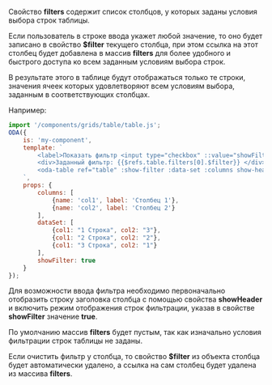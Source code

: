Свойство **filters** содержит список столбцов, у которых заданы условия выбора строк таблицы.

Если пользователь в строке ввода укажет любой значение, то оно будет записано в свойство **$filter** текущего столбца, при этом ссылка на этот столбец будет добавлена в массив **filters** для более удобного и быстрого доступа ко всем заданным условиям выбора строк.

В результате этого в таблице будут отображаться только те строки, значения ячеек которых удовлетворяют всем условиям выбора, заданным в соответствующих столбцах.

Например:

```javascript _run_line_edit_loadoda_[my-component.js]_h=200_
import '/components/grids/table/table.js';
ODA({
    is: 'my-component',
    template: `
        <label>Показать фильтр <input type="checkbox" ::value="showFilter" checked></label>
        <div>Заданный фильтр: {{$refs.table.filters[0].$filter}} </div>
        <oda-table ref="table" :show-filter :data-set :columns show-header col-lines auto-width></oda-table>
    `,
    props: {
        columns: [
            {name: 'col1', label: 'Столбец 1'},
            {name: 'col2', label: 'Столбец 2'}
        ],
        dataSet: [
            {col1: "1 Строка", col2: "3"},
            {col1: "2 Строка", col2: "2"},
            {col1: "3 Строка", col2: "1"}
        ],
        showFilter: true
    }
});
```

Для возможности ввода фильтра необходимо первоначально отобразить строку заголовка столбца с помощью свойства **showHeader** и включить режим  отображения строк фильтрации, указав в свойстве **showFilter** значение **true**.

По умолчанию массив **filters** будет пустым, так как изначально условия фильтрации строк таблицы не заданы.

Если очистить фильтр у столбца, то свойство **$filter** из объекта столбца будет автоматически удалено, а ссылка на сам столбец будет удалена из массива **filters**.
